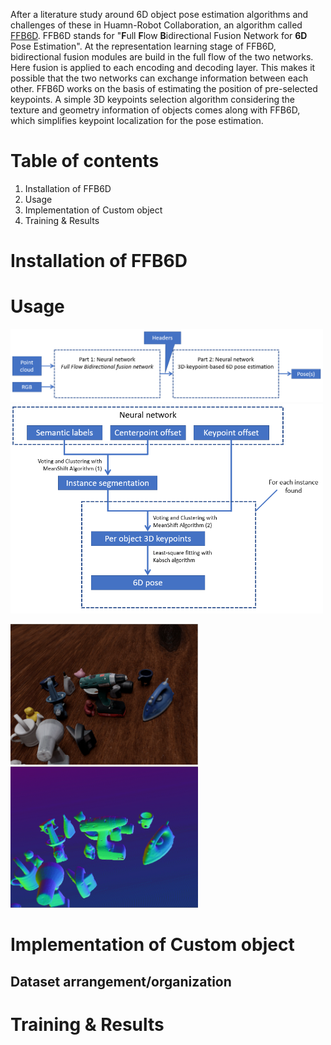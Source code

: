 After a literature study around 6D object pose estimation algorithms and challenges of these in Huamn-Robot Collaboration, an algorithm called [FFB6D](https://github.com/ethnhe/FFB6D). FFB6D stands for "**F**ull **F**low **B**idirectional Fusion Network for **6D** Pose Estimation". At the representation learning stage of FFB6D, bidirectional fusion modules are build in the full flow of the two networks. Here fusion is applied to each encoding and decoding layer. This makes it possible that the two networks can exchange information between each other. FFB6D works on the basis of estimating the position of pre-selected keypoints. A simple 3D keypoints selection algorithm considering the texture and geometry information of objects comes along with FFB6D, which simplifies keypoint localization for the pose estimation.

# Table of contents 
1. Installation of FFB6D
2. Usage
3. Implementation of Custom object
4. Training & Results

# Installation of FFB6D 

# Usage

<img src="images/FFB6D_structure_overview.PNG" width="500"> 

<img src="images/FFB6D_6D_pose_estimation_overview.PNG" width="500">

<img src="images/FFB6D_example_normalmap_rgb.PNG" width="300"> <img src="images/FFB6D_example_normalmap_n.PNG" width="300">

# Implementation of Custom object

## Dataset arrangement/organization 

# Training & Results
